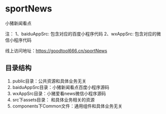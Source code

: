 # sportNews
小猪新闻看点

注：
1、baiduAppSrc: 包含对应的百度小程序代码
2、wxAppSrc: 包含对应的微信小程序代码

线上访问地址：https://goodtool666.cn/sportNews

## 目录结构
   1. public目录：公共资源和具体业务无关
   2. baiduAppSrc目录：小猪新闻看点百度小程序源码
   3. wxAppSrc目录：小猪爱看news微信小程序源码
   4. src下assets目录： 和具体业务相关的资源
   5. components下Common文件：通用组件和具体业务无关
